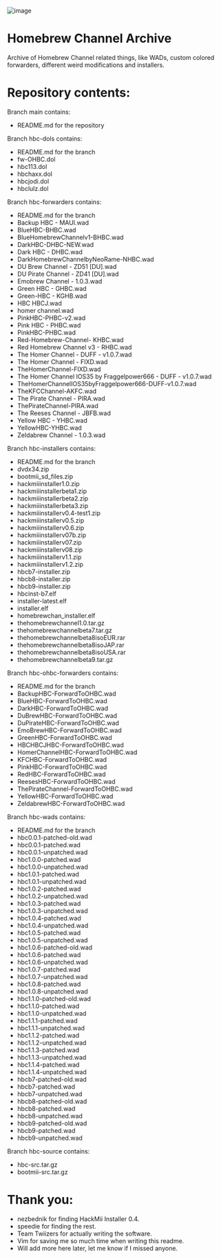 ![image](https://user-images.githubusercontent.com/71722170/141643382-c771ce94-b935-447d-93b6-281a81658b96.png)

# Homebrew Channel Archive
Archive of Homebrew Channel related things, like WADs, custom colored forwarders, different weird modifications and installers.

# Repository contents:
Branch main contains:
  - README.md for the repository

Branch hbc-dols contains:
  - README.md for the branch
  - fw-OHBC.dol
  - hbc113.dol
  - hbchaxx.dol
  - hbcjodi.dol
  - hbclulz.dol

Branch hbc-forwarders contains:
  - README.md for the branch
  - Backup HBC - MAUI.wad
  - BlueHBC-BHBC.wad
  - BlueHomebrewChannelv1-BHBC.wad
  - DarkHBC-DHBC-NEW.wad
  - Dark HBC - DHBC.wad
  - DarkHomebrewChannelbyNeoRame-NHBC.wad
  - DU Brew Channel  - ZD51 [DU].wad
  - DU Pirate Channel  - ZD41 [DU].wad
  - Emobrew Channel - 1.0.3.wad
  - Green HBC - GHBC.wad
  - Green-HBC - KGHB.wad
  - HBC HBCJ.wad
  - homer channel.wad
  - PinkHBC-PHBC-v2.wad
  - Pink HBC - PHBC.wad
  - PinkHBC-PHBC.wad
  - Red-Homebrew-Channel- KHBC.wad
  - Red Homebrew Channel v3 - RHBC.wad
  - The Homer Channel - DUFF - v1.0.7.wad
  - The Homer Channel - FIXD.wad
  - TheHomerChannel-FIXD.wad
  - The Homer Channel IOS35 by Fraggelpower666 - DUFF - v1.0.7.wad
  - TheHomerChannelIOS35byFraggelpower666-DUFF-v1.0.7.wad
  - TheKFCChannel-AKFC.wad
  - The Pirate Channel - PIRA.wad
  - ThePirateChannel-PIRA.wad
  - The Reeses Channel - JBFB.wad
  - Yellow HBC - YHBC.wad
  - YellowHBC-YHBC.wad
  - Zeldabrew Channel - 1.0.3.wad

Branch hbc-installers contains:
  - README.md for the branch
  - dvdx34.zip
  - bootmii_sd_files.zip
  - hackmiiinstaller1.0.zip
  - hackmiiinstallerbeta1.zip
  - hackmiiinstallerbeta2.zip
  - hackmiiinstallerbeta3.zip
  - hackmiiinstallerv0.4-test1.zip
  - hackmiiinstallerv0.5.zip
  - hackmiiinstallerv0.6.zip
  - hackmiiinstallerv07b.zip
  - hackmiiinstallerv07.zip
  - hackmiiinstallerv08.zip
  - hackmiiinstallerv1.1.zip
  - hackmiiinstallerv1.2.zip
  - hbcb7-installer.zip
  - hbcb8-installer.zip
  - hbcb9-installer.zip
  - hbcinst-b7.elf
  - installer-latest.elf
  - installer.elf
  - homebrewchan_installer.elf
  - thehomebrewchannel1.0.tar.gz
  - thehomebrewchannelbeta7.tar.gz
  - thehomebrewchannelbeta8isoEUR.rar
  - thehomebrewchannelbeta8isoJAP.rar
  - thehomebrewchannelbeta8isoUSA.rar
  - thehomebrewchannelbeta9.tar.gz

Branch hbc-ohbc-forwarders contains: 
  - README.md for the branch
  - BackupHBC-ForwardToOHBC.wad
  - BlueHBC-ForwardToOHBC.wad
  - DarkHBC-ForwardToOHBC.wad
  - DuBrewHBC-ForwardToOHBC.wad
  - DuPirateHBC-ForwardToOHBC.wad
  - EmoBrewHBC-ForwardToOHBC.wad
  - GreenHBC-ForwardToOHBC.wad
  - HBCHBCJHBC-ForwardToOHBC.wad
  - HomerChannelHBC-ForwardToOHBC.wad
  - KFCHBC-ForwardToOHBC.wad
  - PinkHBC-ForwardToOHBC.wad
  - RedHBC-ForwardToOHBC.wad
  - ReesesHBC-ForwardToOHBC.wad
  - ThePirateChannel-ForwardToOHBC.wad
  - YellowHBC-ForwardToOHBC.wad
  - ZeldabrewHBC-ForwardToOHBC.wad

Branch hbc-wads contains:
  - README.md for the branch
  - hbc0.0.1-patched-old.wad
  - hbc0.0.1-patched.wad
  - hbc0.0.1-unpatched.wad
  - hbc1.0.0-patched.wad
  - hbc1.0.0-unpatched.wad
  - hbc1.0.1-patched.wad
  - hbc1.0.1-unpatched.wad
  - hbc1.0.2-patched.wad
  - hbc1.0.2-unpatched.wad
  - hbc1.0.3-patched.wad
  - hbc1.0.3-unpatched.wad
  - hbc1.0.4-patched.wad
  - hbc1.0.4-unpatched.wad
  - hbc1.0.5-patched.wad
  - hbc1.0.5-unpatched.wad
  - hbc1.0.6-patched-old.wad
  - hbc1.0.6-patched.wad
  - hbc1.0.6-unpatched.wad
  - hbc1.0.7-patched.wad
  - hbc1.0.7-unpatched.wad
  - hbc1.0.8-patched.wad
  - hbc1.0.8-unpatched.wad
  - hbc1.1.0-patched-old.wad
  - hbc1.1.0-patched.wad
  - hbc1.1.0-unpatched.wad
  - hbc1.1.1-patched.wad
  - hbc1.1.1-unpatched.wad
  - hbc1.1.2-patched.wad
  - hbc1.1.2-unpatched.wad
  - hbc1.1.3-patched.wad
  - hbc1.1.3-unpatched.wad
  - hbc1.1.4-patched.wad
  - hbc1.1.4-unpatched.wad
  - hbcb7-patched-old.wad
  - hbcb7-patched.wad
  - hbcb7-unpatched.wad
  - hbcb8-patched-old.wad
  - hbcb8-patched.wad
  - hbcb8-unpatched.wad
  - hbcb9-patched-old.wad
  - hbcb9-patched.wad
  - hbcb9-unpatched.wad

Branch hbc-source contains:
  - hbc-src.tar.gz
  - bootmii-src.tar.gz

# Thank you:
- nezbednik for finding HackMii Installer 0.4.
- speedie for finding the rest.
- Team Twiizers for actually writing the software.
- Vim for saving me so much time when writing this readme.
- Will add more here later, let me know if I missed anyone.
